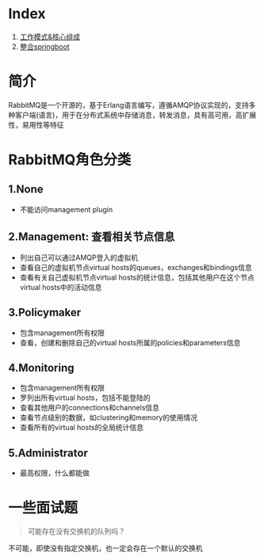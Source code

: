 # Index

1. [工作模式&核心组成](https://github.com/andochiwa/Message-Middleware-Notes/tree/master/RabbitMQ/01_pattern)
2. [整合springboot](https://github.com/andochiwa/Message-Middleware-Notes/tree/master/RabbitMQ/02_springboot)



# 简介

RabbitMQ是一个开源的，基于Erlang语言编写，遵循AMQP协议实现的，支持多种客户端(语言)，用于在分布式系统中存储消息，转发消息，具有高可用，高扩展性，易用性等特征



# RabbitMQ角色分类

## 1.None

* 不能访问management plugin

## 2.Management: 查看相关节点信息

* 列出自己可以通过AMQP登入的虚拟机
* 查看自己的虚拟机节点virtual hosts的queues，exchanges和bindings信息
* 查看有关自己虚拟机节点virtual hosts的统计信息，包括其他用户在这个节点virtual hosts中的活动信息

## 3.Policymaker

* 包含management所有权限
* 查看，创建和删除自己的virtual hosts所属的policies和parameters信息

## 4.Monitoring

* 包含management所有权限
* 罗列出所有virtual hosts，包括不能登陆的
* 查看其他用户的connections和channels信息
* 查看节点级别的数据，如clustering和memory的使用情况
* 查看所有的virtual hosts的全局统计信息

## 5.Administrator

* 最高权限，什么都能做





# 一些面试题

> 可能存在没有交换机的队列吗？

不可能，即使没有指定交换机，也一定会存在一个默认的交换机